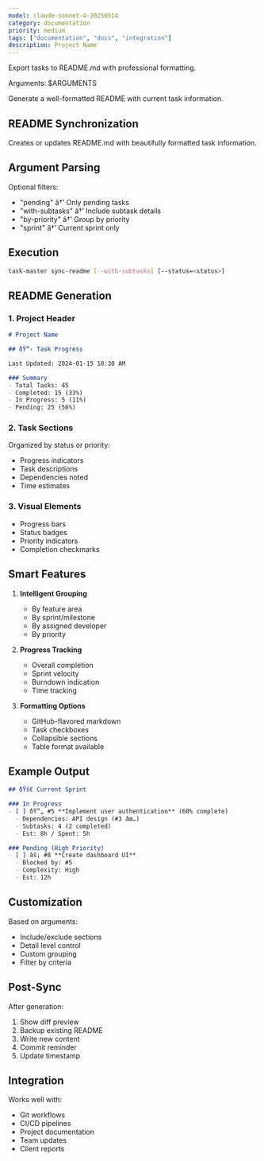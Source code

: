 ```yaml
---
model: claude-sonnet-4-20250514
category: documentation
priority: medium
tags: ["documentation", "docs", "integration"]
description: Project Name
---
```


Export tasks to README.md with professional formatting.

Arguments: $ARGUMENTS

Generate a well-formatted README with current task information.

## README Synchronization

Creates or updates README.md with beautifully formatted task information.

## Argument Parsing

Optional filters:
- "pending" â†’ Only pending tasks
- "with-subtasks" â†’ Include subtask details
- "by-priority" â†’ Group by priority
- "sprint" â†’ Current sprint only

## Execution

```bash
task-master sync-readme [--with-subtasks] [--status=<status>]
```

## README Generation

### 1. **Project Header**
```markdown
# Project Name

## ðŸ“‹ Task Progress

Last Updated: 2024-01-15 10:30 AM

### Summary
- Total Tasks: 45
- Completed: 15 (33%)
- In Progress: 5 (11%)
- Pending: 25 (56%)
```

### 2. **Task Sections**
Organized by status or priority:
- Progress indicators
- Task descriptions
- Dependencies noted
- Time estimates

### 3. **Visual Elements**
- Progress bars
- Status badges
- Priority indicators
- Completion checkmarks

## Smart Features

1. **Intelligent Grouping**
   - By feature area
   - By sprint/milestone
   - By assigned developer
   - By priority

2. **Progress Tracking**
   - Overall completion
   - Sprint velocity
   - Burndown indication
   - Time tracking

3. **Formatting Options**
   - GitHub-flavored markdown
   - Task checkboxes
   - Collapsible sections
   - Table format available

## Example Output

```markdown
## ðŸš€ Current Sprint

### In Progress
- [ ] ðŸ”„ #5 **Implement user authentication** (60% complete)
  - Dependencies: API design (#3 âœ…)
  - Subtasks: 4 (2 completed)
  - Est: 8h / Spent: 5h

### Pending (High Priority)
- [ ] âš¡ #8 **Create dashboard UI**
  - Blocked by: #5
  - Complexity: High
  - Est: 12h
```

## Customization

Based on arguments:
- Include/exclude sections
- Detail level control
- Custom grouping
- Filter by criteria

## Post-Sync

After generation:
1. Show diff preview
2. Backup existing README
3. Write new content
4. Commit reminder
5. Update timestamp

## Integration

Works well with:
- Git workflows
- CI/CD pipelines
- Project documentation
- Team updates
- Client reports



